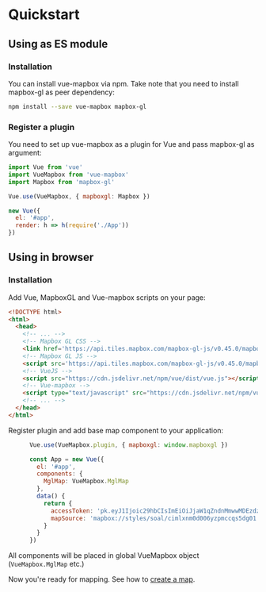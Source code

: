 # Quickstart

## Using as ES module
### Installation
You can install vue-mapbox via npm. Take note that you need to install mapbox-gl as peer dependency:
```bash
npm install --save vue-mapbox mapbox-gl
```

### Register a plugin
You need to set up vue-mapbox as a plugin for Vue and pass mapbox-gl as argument:
  
```javascript
import Vue from 'vue'
import VueMapbox from 'vue-mapbox'
import Mapbox from 'mapbox-gl'

Vue.use(VueMapbox, { mapboxgl: Mapbox })

new Vue({
  el: '#app',
  render: h => h(require('./App'))
})
```

## Using in browser
### Installation
Add Vue, MapboxGL and Vue-mapbox scripts on your page:

```html
<!DOCTYPE html>
<html>
  <head>
    <!-- ... -->
    <!-- Mapbox GL CSS -->
    <link href='https://api.tiles.mapbox.com/mapbox-gl-js/v0.45.0/mapbox-gl.css' rel='stylesheet' /> 
    <!-- Mapbox GL JS -->
    <script src='https://api.tiles.mapbox.com/mapbox-gl-js/v0.45.0/mapbox-gl.js'></script>
    <!-- VueJS -->
    <script src="https://cdn.jsdelivr.net/npm/vue/dist/vue.js"></script>
    <!-- Vue-mapbox -->
    <script type="text/javascript" src="https://cdn.jsdelivr.net/npm/vue-mapbox@0.0.23/dist/vue-mapbox.min.js"></script>
    <!-- ... -->
  </head>
</html>
```

Register plugin and add base map component to your application:

```javascript
      Vue.use(VueMapbox.plugin, { mapboxgl: window.mapboxgl })

      const App = new Vue({
        el: '#app',
        components: {
          MglMap: VueMapbox.MglMap
        },
        data() {
          return {
            accessToken: 'pk.eyJ1Ijoic29hbCIsImEiOiJjaW1qZndnMmwwMDEzdzBtNHRxcGFrampqIn0.bpwowsJ4GLBdsPnnXuZboA',
            mapSource: 'mapbox://styles/soal/cimlxnm0d006yzpmccqs5dg01'
          }
        }
      })
```

All components will be placed in global VueMapbox object (`VueMapbox.MglMap` etc.)

Now you're ready for mapping. See how to [create a map](basemap.md).
